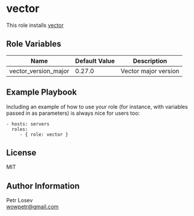 vector
=========

This role installs [vector](https://github.com/vectordotdev/vector)

Role Variables
--------------

| Name           | Default Value | Description                        |
| -------------- | ------------- | -----------------------------------|
| vector_version_major | 0.27.0 | Vector major version |

Example Playbook
----------------

Including an example of how to use your role (for instance, with variables passed in as parameters) is always nice for users too:

    - hosts: servers
      roles:
         - { role: vector }

License
-------

MIT

Author Information
------------------

Petr Losev  
wowpetr@gmail.com